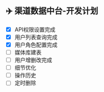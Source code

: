 ## :airplane: 渠道数据中台-开发计划

 - [x]  API权限设置完成
 - [x]  用户列表查询完成
 - [x]  用户角色配置完成
 - [ ]  媒体库建表
 - [ ]  用户增删改完成
 - [ ]  细节优化
 - [ ]  操作历史
 - [ ]  定时删除